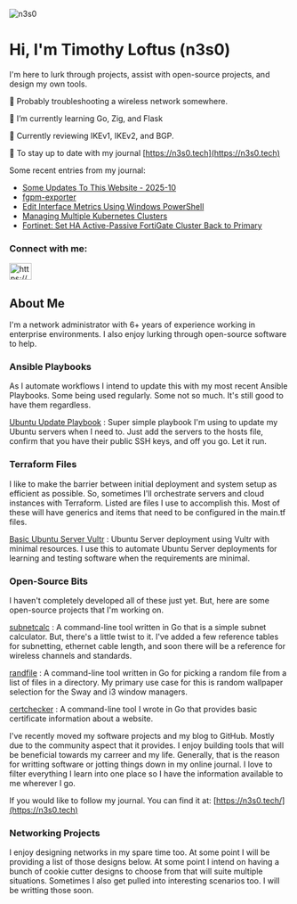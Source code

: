 <p align="left"> <img src="https://komarev.com/ghpvc/?username=n3s0&label=Profile%20views&color=0e75b6&style=flat" alt="n3s0" /> </p>

<h1 align="left">Hi, I'm Timothy Loftus (n3s0)</h1>

I'm here to lurk through projects, assist with open-source projects, and design 
my own tools.

🔭  Probably troubleshooting a wireless network somewhere.

🌱  I’m currently learning Go, Zig, and Flask

📝  Currently reviewing IKEv1, IKEv2, and BGP.

📝  To stay up to date with my journal [https://n3s0.tech](https://n3s0.tech)

Some recent entries from my journal:
<!-- BLOG-POST-LIST:START -->
- [Some Updates To This Website - 2025-10](https://www.n3s0.tech/feed/journal/some-updates-to-this-website-2025-10/)
- [fgpm-exporter](https://www.n3s0.tech/projects/fgpm-exporter/)
- [Edit Interface Metrics Using Windows PowerShell](https://www.n3s0.tech/feed/notes/microsoft/use-both-ethernet-and-wireless-using-powershell/)
- [Managing Multiple Kubernetes Clusters](https://www.n3s0.tech/feed/notes/kubernetes/managing-multiple-kubernetes-clusters/)
- [Fortinet: Set HA Active-Passive FortiGate Cluster Back to Primary](https://www.n3s0.tech/feed/notes/fortinet/set-ha-pair-back-to-original-primary/)
<!-- BLOG-POST-LIST:END -->

<h3 align="left">Connect with me:</h3>
<p align="left">
<a href="https://www.n3s0.tech/index.xml" target="blank"><img align="center" src="https://raw.githubusercontent.com/rahuldkjain/github-profile-readme-generator/master/src/images/icons/Social/rss.svg" alt="https://www.n3s0.tech/index.xml" height="30" width="40" /></a>
</p>

## About Me

I'm a network administrator with 6+ years of experience working in enterprise 
environments. I also enjoy lurking through open-source software to help.

### Ansible Playbooks

As I automate workflows I intend to update this with my most recent Ansible 
Playbooks. Some being used regularly. Some not so much. It's still good to have 
them regardless.

[Ubuntu Update Playbook](https://github.com/n3s0/ubuntu-update-playbook) : Super 
simple playbook I'm using to update my Ubuntu servers when I need to. Just add the
servers to the hosts file, confirm that you have their public SSH keys, and off you
go. Let it run. 

### Terraform Files

I like to make the barrier between initial deployment and system setup as
efficient as possible. So, sometimes I'll orchestrate servers and cloud
instances with Terraform. Listed are files I use to accomplish this. Most of
these will have generics and items that need to be configured in the main.tf
files.

[Basic Ubuntu Server Vultr](https://github.com/n3s0/tf-basic-ubuntu-server-vultr) : 
Ubuntu Server deployment using Vultr with minimal resources. I use this to
automate Ubuntu Server deployments for learning and testing software when the
requirements are minimal.

### Open-Source Bits

I haven't completely developed all of these just yet. But, here are some 
open-source projects that I'm working on.

[subnetcalc](https://github.com/n3s0/subnetcalc) : A command-line tool written 
in Go that is a simple subnet calculator. But, there's a little twist to it. 
I've added a few reference tables for subnetting, ethernet cable length, and 
soon there will be a reference for wireless channels and standards.

[randfile](https://github.com/n3s0/randfile) : A command-line tool written in Go
for picking a random file from a list of files in a directory. My primary use
case for this is random wallpaper selection for the Sway and i3 window managers.

[certchecker](https://github.com/n3s0/certchecker) : A command-line tool I wrote
in Go that provides basic certificate information about a website.

I've recently moved my software projects and my blog to GitHub. Mostly due to 
the community aspect that it provides. I enjoy building tools that will be 
beneficial towards my carreer and my life. Generally, that is the reason for 
writting software or jotting things down in my online journal. I love to filter 
everything I learn into one place so I have the information available to me 
wherever I go.

If you would like to follow my journal. You can find it at: 
[https://n3s0.tech/](https://n3s0.tech)

### Networking Projects

I enjoy designing networks in my spare time too. At some point I will be 
providing a list of those designs below. At some point I intend on having a bunch 
of cookie cutter designs to choose from that will suite multiple situations. 
Sometimes I also get pulled into interesting scenarios too. I will be writting 
those soon.
